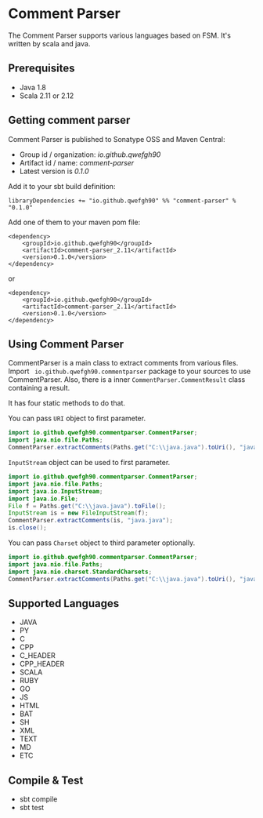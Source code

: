 # Comment Parser
The Comment Parser supports various languages based on FSM. It's written by scala and java.

## Prerequisites

- Java 1.8
- Scala 2.11 or 2.12

## Getting comment parser

Comment Parser is published to Sonatype OSS and Maven Central:

- Group id / organization: *io.github.qwefgh90*
- Artifact id / name: *comment-parser*
- Latest version is *0.1.0*

Add it to your sbt build definition:
```
libraryDependencies += "io.github.qwefgh90" %% "comment-parser" % "0.1.0"
```

Add one of them to your maven pom file:
```
<dependency>
    <groupId>io.github.qwefgh90</groupId>
    <artifactId>comment-parser_2.11</artifactId>
    <version>0.1.0</version>
</dependency>
```

or

```
<dependency>
    <groupId>io.github.qwefgh90</groupId>
    <artifactId>comment-parser_2.11</artifactId>
    <version>0.1.0</version>
</dependency>
```

## Using Comment Parser

CommentParser is a main class to extract comments from various files. Import ` io.github.qwefgh90.commentparser` package to your sources to use CommentParser. Also, there is a inner `CommentParser.CommentResult` class containing a result.

It has four static methods to do that.

You can pass `URI` object to first parameter. 
```java
import io.github.qwefgh90.commentparser.CommentParser;
import java.nio.file.Paths;
CommentParser.extractComments(Paths.get("C:\\java.java").toUri(), "java.java");
```

`InputStream` object can be used to first parameter.

```java
import io.github.qwefgh90.commentparser.CommentParser;
import java.nio.file.Paths;
import java.io.InputStream;
import java.io.File;
File f = Paths.get("C:\\java.java").toFile();
InputStream is = new FileInputStream(f);
CommentParser.extractComments(is, "java.java");
is.close();
```

You can pass `Charset` object to third parameter optionally. 
```java
import io.github.qwefgh90.commentparser.CommentParser;
import java.nio.file.Paths;
import java.nio.charset.StandardCharsets;
CommentParser.extractComments(Paths.get("C:\\java.java").toUri(), "java.java", StandardCharsets.UTF_8);
```

## Supported Languages

- JAVA
- PY
- C
- CPP
- C_HEADER
- CPP_HEADER
- SCALA
- RUBY
- GO
- JS
- HTML
- BAT
- SH
- XML
- TEXT
- MD
- ETC

## Compile & Test

- sbt compile
- sbt test

